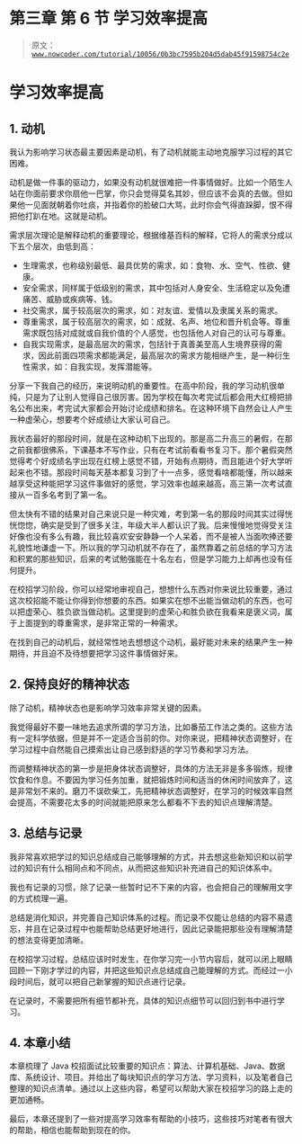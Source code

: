# 第三章 第 6 节 学习效率提高

> 原文：[`www.nowcoder.com/tutorial/10056/0b3bc7595b204d5dab45f91598754c2e`](https://www.nowcoder.com/tutorial/10056/0b3bc7595b204d5dab45f91598754c2e)

# 学习效率提高

## 1\. 动机

我认为影响学习状态最主要因素是动机，有了动机就能主动地克服学习过程的其它困难。

动机是做一件事的驱动力，如果没有动机就很难把一件事情做好。比如一个陌生人站在你面前要求你扇他一巴掌，你只会觉得莫名其妙，但应该不会真的去做。但如果他一见面就朝着你吐痰，并指着你的脸破口大骂，此时你会气得直跺脚，恨不得把他打趴在地。这就是动机。

需求层次理论是解释动机的重要理论，根据维基百科的解释，它将人的需求分成以下五个层次，由低到高：

*   生理需求，也称级别最低、最具优势的需求，如：食物、水、空气、性欲、健康。
*   安全需求，同样属于低级别的需求，其中包括对人身安全、生活稳定以及免遭痛苦、威胁或疾病等、钱。
*   社交需求，属于较高层次的需求，如：对友谊、爱情以及隶属关系的需求。
*   尊重需求，属于较高层次的需求，如：成就、名声、地位和晋升机会等。尊重需求既包括对成就或自我价值的个人感觉，也包括他人对自己的认可与尊重。
*   自我实现需求，是最高层次的需求，包括针于真善美至高人生境界获得的需求，因此前面四项需求都能满足，最高层次的需求方能相继产生，是一种衍生性需求，如：自我实现，发挥潜能等。

分享一下我自己的经历，来说明动机的重要性。在高中阶段，我的学习动机很单纯，只是为了让别人觉得自己很厉害。因为学校在每次考完试后都会用大红榜把排名公布出来，考完试大家都会开始讨论成绩和排名。在这种环境下自然会让人产生一种虚荣心，想要考个好成绩让大家认可自己。

我状态最好的那段时间，就是在这种动机下出现的。那是高二升高三的暑假，在那之前我都很佛系，下课基本不写作业，只有在考试前看看书复习下。那个暑假突然觉得考个好成绩名字出现在红榜上感觉不错，开始有点期待，而且能进个好大学听起来也不错。那段时间每天基本都复习到了十一点多，感觉看啥都能懂，所以越来越享受这种能把学习这件事做好的感觉，学习效率也越来越高，高三第一次考试直接从一百多名考到了第一名。

但太快有不错的结果对自己来说只是一种灾难，考到第一名的那段时间其实过得恍恍惚惚，确实是受到了很多关注，年级大半人都认识了我。后来慢慢地觉得受关注好像也没有多么有趣，我比较喜欢安安静静一个人呆着，而不是被人当面吹捧还要礼貌性地谦虚一下。所以我的学习动机就不存在了，虽然靠着之前总结的学习方法和积累的那些知识，后来的考试勉强能在十名左右，但是学习能力上却再也没有任何提升。

在校招学习阶段，你可以经常地审视自己，想想什么东西对你来说比较重要，通过这次校招能不能让你得到你想要的东西。如果实在想不出能当做动机的东西，也可以把虚荣心、胜负欲当做动机。这里提到的虚荣心和胜负欲在我看来是褒义词，属于上面提到的尊重需求，是非常正常的一种需求。

在找到自己的动机后，就经常性地去想想这个动机，最好能对未来的结果产生一种期待，并且迫不及待想要把学习这件事情做好来。

## 2\. 保持良好的精神状态

除了动机，精神状态也是影响学习效率非常关键的因素。

我觉得最好不要一味地去追求所谓的学习方法，比如番茄工作法之类的。这些方法有一定科学依据，但是并不一定适合当前的你。对你来说，把精神状态调整好，在学习过程中自然能自己摸索出让自己感到舒适的学习节奏和学习方法。

而调整精神状态的第一步是把身体状态调整好，具体的方法无非是多多锻炼，规律饮食和作息。不要因为学习任务加重，就把锻炼时间和适当的休闲时间放弃了，这是非常划不来的。磨刀不误砍柴工，先把精神状态调整好，在学习的时候效率自然会提高，不需要花太多的时间就能把原来怎么都看不下去的知识点理解清楚。

## 3\. 总结与记录

我非常喜欢把学过的知识总结成自己能够理解的方式，并去想这些新知识和以前学过的知识有什么相同点和不同点，从而把这些知识补充进自己的知识体系中。

我也有记录的习惯，除了记录一些暂时记不下来的内容，也会把自己的理解用文字的方式梳理一遍。

总结是消化知识，并完善自己知识体系的过程。而记录不仅能让总结的内容不易遗忘，并且在记录过程中也能帮助总结更好地进行，因此记录能把那些没有理解清楚的想法变得更加清晰。

在校招学习过程，总结应该时时发生，在你学习完一小节内容后，就可以闭上眼睛回顾一下刚才学过的内容，并把这些知识点总结成自己能理解的方式。而经过一小段时间后，就可以把自己新掌握的知识点进行记录。

在记录时，不需要把所有细节都补充，具体的知识点细节可以回归到书中进行学习。

## 4\. 本章小结

本章梳理了 Java 校招面试比较重要的知识点：算法、计算机基础、Java、数据库、系统设计、项目。并给出了每块知识点的学习方法、学习资料，以及笔者自己整理的知识点清单。通过以上这些内容，希望可以帮助大家在校招学习的路上走的更加通畅。

最后，本章还提到了一些对提高学习效率有帮助的小技巧，这些技巧对笔者有很大的帮助，相信也能帮助到现在的你。